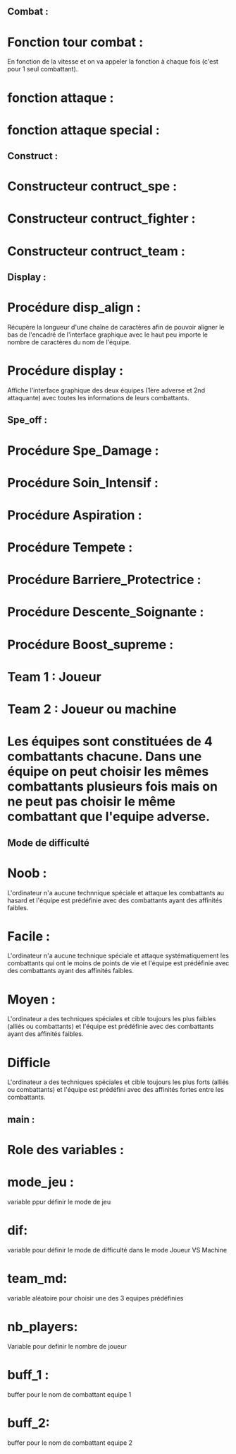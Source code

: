 ## Combat :

# Fonction tour combat : 
En fonction de la vitesse et on va appeler la fonction à chaque fois (c'est pour 1 seul combattant).
# fonction attaque :
# fonction attaque special :

## Construct :

# Constructeur contruct_spe :
# Constructeur contruct_fighter :
# Constructeur contruct_team :

## Display :

# Procédure disp_align :
Récupère la longueur d'une chaîne de caractères afin de pouvoir aligner le bas de l'encadré de l'interface graphique avec le haut peu importe le nombre de caractères du nom de l'équipe.
# Procédure display :
Affiche l'interface graphique des deux équipes (1ère adverse et 2nd attaquante) avec toutes les informations de leurs combattants.

## Spe_off :

# Procédure Spe_Damage :
# Procédure Soin_Intensif :
# Procédure Aspiration :
# Procédure Tempete :
# Procédure Barriere_Protectrice :
# Procédure Descente_Soignante :
# Procédure Boost_supreme :

# Team 1 : Joueur
# Team 2 : Joueur ou machine 
# Les équipes sont constituées de 4 combattants chacune. Dans une équipe on peut choisir les mêmes combattants plusieurs fois mais on ne peut pas choisir le même combattant que l'equipe adverse.

## Mode de difficulté

# Noob : 
L'ordinateur n'a aucune technnique spéciale et attaque les combattants au hasard et l'équipe est prédéfinie avec des combattants ayant des affinités faibles.
# Facile :
L'ordinateur n'a aucune technique spéciale et attaque systématiquement les combattants qui ont le moins de points de vie et l'équipe est prédéfinie avec des combattants ayant des affinités faibles.
# Moyen : 
L'ordinateur a des techniques spéciales et cible toujours les plus faibles (alliés ou combattants) et l'équipe est prédéfinie avec des combattants ayant des affinités faibles.
# Difficle
L'ordinateur a des techniques spéciales et cible toujours les plus forts (alliés ou combattants) et l'équipe est prédéfini avec des affinités fortes entre les combattants.

## main :
# Role des variables : 
# mode_jeu : 
variable ppur définir le mode de jeu
# dif:
variable pour définir le mode de difficulté dans le mode Joueur VS Machine
# team_md:
variable aléatoire pour choisir une des 3 equipes prédéfinies
# nb_players:
Variable pour definir le nombre de joueur 
# buff_1 :
buffer pour le nom de combattant equipe 1
# buff_2: 
buffer pour le nom de combattant equipe 2 




